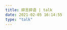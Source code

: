 ```yaml
---
title: 碎言碎语 | talk
date: 2021-02-05 16:14:55
type: "talk"
---
```

<!-- 引用 HexoPlusPlus_Talk组件 -->
<link rel="stylesheet" href="https://cdn.jsdelivr.net/gh/HexoPlusPlus/HexoPlusPlus@d03a3b2/talk.css" /> 
<script src="https://cdn.jsdelivr.net/gh/HexoPlusPlus/HexoPlusPlus@d03a3b2/talk_user.js"></script>
<!-- 创建HexoPlusPlus_Talk容器 -->
<div id="hpp_talk"></div>
<!-- 激活HexoPlusPlus_Talk -->
<script>
new hpp_talk({
id:"hpp_talk",//容器id
domain: "hpp.noionion.workers.dev",//您的HexoPlusPlus域名，如blogadmin.cyfan.top
limit: 10,//单次获取的最多条数
start: 0//从第几条开始
});
</script>

